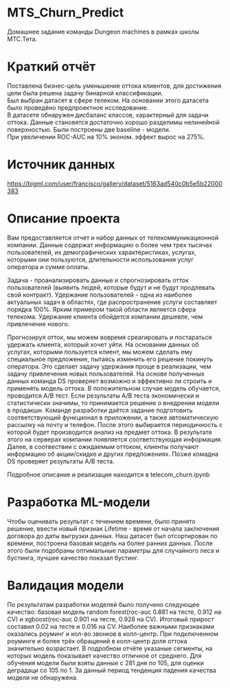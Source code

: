# MTS_Churn_Predict

Домашнее задание команды Dungeon machines в рамках школы МТС.Тета. 

# Краткий отчёт

Поставлена бизнес-цель уменьшение оттока клиентов, для достижения цели была решена задачу бинарной классификации. <br />
Был выбран датасет в сфере телеком. На основании этого датасета было проведёно предпроектное исследование. <br />
В датасете обнаружен дисбаланс классов, характерный для задачи оттока. Данные становятся достаточно хорошо разделимы нелинейной поверхностью. Были построены две baseline -  модели. <br />
При увеличении ROC-AUC на 10% эконом. эффект вырос на 275%.

# Источник данных

https://bigml.com/user/francisco/gallery/dataset/5163ad540c0b5e5b22000383

# Описание проекта

Вам предоставляется отчет и набор данных от телекоммуникационной компании. Данные содержат информацию о более чем трех тысячах пользователей, их демографических характеристиках, услугах, которыми они пользуются, длительности использования услуг оператора и сумме оплаты.

Задача - проанализировать данные и спрогнозировать отток пользователей (выявить людей, которые будут и не будут продлевать свой контракт). Удержание пользователей - одна из наиболее актуальных задач в областях, где распространение услуги составляет порядка 100%. Ярким примером такой области является сфера телекома. Удержание клиента обойдется компании дешевле, чем привлечение нового.

Прогнозируя отток, мы можем вовремя среагировать и постараться удержать клиента, который хочет уйти. На основании данных об услугах, которыми пользуется клиент, мы можем сделать ему специальное предложение, пытаясь изменить его решение покинуть оператора. Это сделает задачу удержания проще в реализации, чем задачу привлечения новых пользователей. На основе полученных данных команда DS проверяет возможно и эффективно ли строить и применять модель оттока. В положительном случае модель обучается, проводится A/B тест. Если результаты A/B теста экономически и статистически значимы, то принимается решение о внедрении модели в продакшн. Команде разработки даётся задание подготовить соответствующий функционал в приложении, а также автоматическую рассылку на почту и телефон. После этого выбирается периодичность с которой будет производится анализ на предмет оттока. В результате этого на серверах компании появляется соответствующая информация. Далее, в соотвествии с ожидаемым оттоком, клиенты получают информацию об акции/скидке и других предложениях. Позже комадна DS проверяет результаты A/B теста.

Подробное описание и реализация находится в telecom_churn.ipynb <br />

# Разработка ML-модели

Чтобы оценивать результат с течением времени, было принято решение, ввести новый признак Lifetime - время от начала заключения договора до даты выгрузки данных. Наш датасет был отсортирован по времени, построена базовая модель на более ранних данных. После этого были подобраны оптимальные параметры для случайного леса и бустинга, лучшее качество показал бустинг.

# Валидация модели

По результатам разработки моделей было получено следующее качество: базовая модель random forest(roc-auc 0.881 на тесте, 0.912 на CV) и xgboost(roc-auc 0.901 на тесте, 0.928 на CV). Итоговый прирост составил 0.02 на тесте и 0.016 на CV. 
Наиболее важными признаками оказались роуминг и кол-во звонков в колл-центр. При подключенном роуминге и более трёх обращений в колл-центр доля оттока значительно возрастает. 
В подробном отчёте указаные сегменты, на которых модель показывает качество отличное от среднего.
Для обучения модели были взяты данные с 281 дня по 105, для оценки деградаци со 105 по 1. За данный период тенденция падения качества модели не обнаружена.





